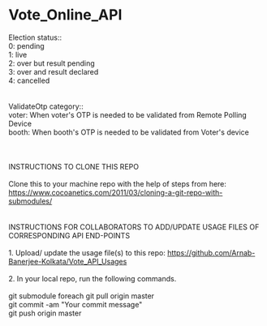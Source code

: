 # Vote_Online_API

Election status::<br>
    0: pending<br>
    1: live<br>
    2: over but result pending<br>
    3: over and result declared<br>
    4: cancelled<br>
<br>
<br>
ValidateOtp category::<br>
    voter: When voter's OTP is needed to be validated from Remote Polling Device<br>
    booth: When booth's OTP is needed to be validated from Voter's device<br>
<br>
<br>
<br>
INSTRUCTIONS TO CLONE THIS REPO<br>
<br>
Clone this to your machine repo with the help of steps from here: https://www.cocoanetics.com/2011/03/cloning-a-git-repo-with-submodules/<br>
<br>
<br>
INSTRUCTIONS FOR COLLABORATORS TO ADD/UPDATE USAGE FILES OF CORRESPONDING API END-POINTS<br><br>1. Upload/ update the usage file(s) to this repo: https://github.com/Arnab-Banerjee-Kolkata/Vote_API_Usages<br>
<br>
2. In your local repo, run the following commands.<br>
<br>
      git submodule foreach git pull origin master<br>
      git commit -am "Your commit message"<br>
      git push origin master<br>
